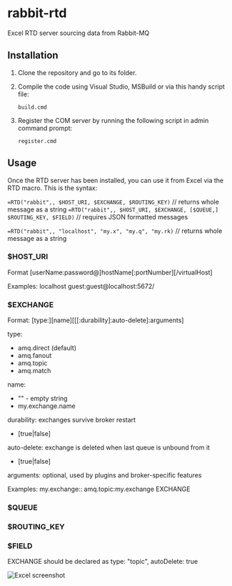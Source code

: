 # rabbit-rtd
Excel RTD server sourcing data from Rabbit-MQ


## Installation
1. Clone the repository and go to its folder.
2. Compile the code using Visual Studio, MSBuild or via this handy script file:

   `build.cmd`


3. Register the COM server by running the following script in admin command prompt:
   
   `register.cmd`

## Usage

Once the RTD server has been installed, you can use it from Excel via the RTD macro.
This is the syntax:

`=RTD("rabbit",, $HOST_URI, $EXCHANGE, $ROUTING_KEY)`   // returns whole message as a string
`=RTD("rabbit",, $HOST_URI, $EXCHANGE, [$QUEUE,] $ROUTING_KEY, $FIELD)`  // requires JSON formatted messages

`=RTD("rabbit",, "localhost", "my.x", "my.q", "my.rk)`   // returns whole message as a string

### $HOST_URI
Format
   [userName:password@]hostName[:portNumber][/virtualHost]

Examples:
   localhost
   guest:guest@localhost:5672/
   
### $EXCHANGE
Format:
   [type:][name][[[:durability]:auto-delete]:arguments]
   
type:
* amq.direct     (default)
* amq.fanout
* amq.topic
* amq.match
   
name:
* ""  - empty string
* my.exchange.name
   
durability:  exchanges survive broker restart
* [true|false]
   
auto-delete:  exchange is deleted when last queue is unbound from it
* [true|false]
   
arguments:  optional, used by plugins and broker-specific features
   
   
   
Examples:
   my.exchange::
   amq.topic:my.exchange
   EXCHANGE                      

### $QUEUE

### $ROUTING_KEY

### $FIELD


EXCHANGE should be declared as type: "topic", autoDelete: true

![Excel screenshot](doc/ice_video.gif)

